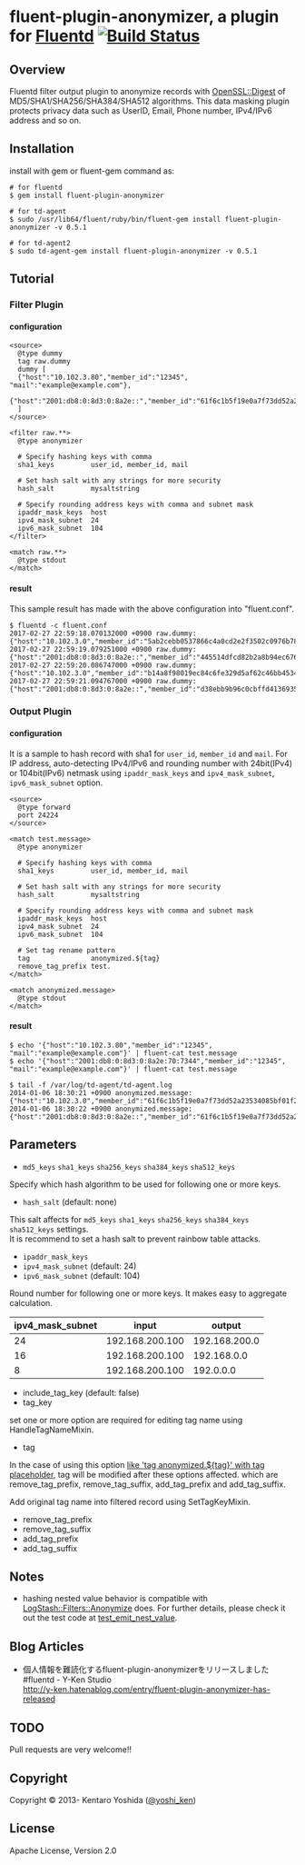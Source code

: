 # fluent-plugin-anonymizer, a plugin for [Fluentd](http://fluentd.org) [![Build Status](https://travis-ci.org/y-ken/fluent-plugin-anonymizer.png?branch=master)](https://travis-ci.org/y-ken/fluent-plugin-anonymizer)

## Overview

Fluentd filter output plugin to anonymize records with [OpenSSL::Digest](https://docs.ruby-lang.org/ja/latest/class/OpenSSL=3a=3aDigest.html) of MD5/SHA1/SHA256/SHA384/SHA512 algorithms. This data masking plugin protects privacy data such as UserID, Email, Phone number, IPv4/IPv6 address and so on.

## Installation

install with gem or fluent-gem command as:

`````
# for fluentd
$ gem install fluent-plugin-anonymizer

# for td-agent
$ sudo /usr/lib64/fluent/ruby/bin/fluent-gem install fluent-plugin-anonymizer -v 0.5.1

# for td-agent2
$ sudo td-agent-gem install fluent-plugin-anonymizer -v 0.5.1
`````

## Tutorial

### Filter Plugin

#### configuration

```text
<source>
  @type dummy
  tag raw.dummy
  dummy [
  {"host":"10.102.3.80","member_id":"12345", "mail":"example@example.com"},
  {"host":"2001:db8:0:8d3:0:8a2e::","member_id":"61f6c1b5f19e0a7f73dd52a23534085bf01f2c67","mail":"eeb890d74b8c1c4cd1e35a3ea62166e0b770f4f4"}
  ]
</source>

<filter raw.**>
  @type anonymizer

  # Specify hashing keys with comma
  sha1_keys         user_id, member_id, mail
  
  # Set hash salt with any strings for more security
  hash_salt         mysaltstring
  
  # Specify rounding address keys with comma and subnet mask
  ipaddr_mask_keys  host
  ipv4_mask_subnet  24
  ipv6_mask_subnet  104
</filter>

<match raw.**>
  @type stdout
</match>
 ```

#### result

This sample result has made with the above configuration into "fluent.conf".

```text
$ fluentd -c fluent.conf
2017-02-27 22:59:18.070132000 +0900 raw.dummy: {"host":"10.102.3.0","member_id":"5ab2cebb0537866c4a0cd2e2f3502c0976b788da","mail":"7e9d6dbefa72d56056c8c740b34b5c0bbfec8d87"}
2017-02-27 22:59:19.079251000 +0900 raw.dummy: {"host":"2001:db8:0:8d3:0:8a2e::","member_id":"445514dfcd82b2a8b94ec6763afa6e349e78c5f8","mail":"54608576c8d815a4ffd595a3c1fe72751ed04424"}
2017-02-27 22:59:20.086747000 +0900 raw.dummy: {"host":"10.102.3.0","member_id":"b14a8f98019ec84c6fe329d5af62c46bb45348f8","mail":"723da8084da3438d9287b44e5a714b70e10a9755"}
2017-02-27 22:59:21.094767000 +0900 raw.dummy: {"host":"2001:db8:0:8d3:0:8a2e::","member_id":"d38ebb9b96c0cbffd4136935c7f6fe9dd05980cd","mail":"b6f9d777831cbecfd2ea806f5f62f79a275bbb82"}
```

### Output Plugin

#### configuration

It is a sample to hash record with sha1 for `user_id`, `member_id` and `mail`. For IP address, auto-detecting IPv4/IPv6 and rounding number with 24bit(IPv4) or 104bit(IPv6) netmask using `ipaddr_mask_keys` and `ipv4_mask_subnet`, `ipv6_mask_subnet` option.

`````
<source>
  @type forward
  port 24224
</source>

<match test.message>
  @type anonymizer
  
  # Specify hashing keys with comma
  sha1_keys         user_id, member_id, mail
  
  # Set hash salt with any strings for more security
  hash_salt         mysaltstring
  
  # Specify rounding address keys with comma and subnet mask
  ipaddr_mask_keys  host
  ipv4_mask_subnet  24
  ipv6_mask_subnet  104
  
  # Set tag rename pattern
  tag               anonymized.${tag}
  remove_tag_prefix test.
</match>

<match anonymized.message>
  @type stdout
</match>
`````

#### result

`````
$ echo '{"host":"10.102.3.80","member_id":"12345", "mail":"example@example.com"}' | fluent-cat test.message
$ echo '{"host":"2001:db8:0:8d3:0:8a2e:70:7344","member_id":"12345", "mail":"example@example.com"}' | fluent-cat test.message

$ tail -f /var/log/td-agent/td-agent.log
2014-01-06 18:30:21 +0900 anonymized.message: {"host":"10.102.3.0","member_id":"61f6c1b5f19e0a7f73dd52a23534085bf01f2c67","mail":"eeb890d74b8c1c4cd1e35a3ea62166e0b770f4f4"}
2014-01-06 18:30:22 +0900 anonymized.message: {"host":"2001:db8:0:8d3:0:8a2e::","member_id":"61f6c1b5f19e0a7f73dd52a23534085bf01f2c67","mail":"eeb890d74b8c1c4cd1e35a3ea62166e0b770f4f4"}
`````

## Parameters

* `md5_keys` `sha1_keys` `sha256_keys` `sha384_keys` `sha512_keys`

Specify which hash algorithm to be used for following one or more keys.

* `hash_salt` (default: none)

This salt affects for `md5_keys` `sha1_keys` `sha256_keys` `sha384_keys` `sha512_keys` settings.  
It is recommend to set a hash salt to prevent rainbow table attacks.


* `ipaddr_mask_keys`
* `ipv4_mask_subnet` (default: 24)
* `ipv6_mask_subnet` (default: 104)

Round number for following one or more keys. It makes easy to aggregate calculation. 

| ipv4_mask_subnet |      input      |    output     |
|------------------|-----------------|---------------|
|               24 | 192.168.200.100 | 192.168.200.0 |
|               16 | 192.168.200.100 | 192.168.0.0   |
|                8 | 192.168.200.100 | 192.0.0.0     |

* include_tag_key (default: false)
* tag_key

set one or more option are required for editing tag name using HandleTagNameMixin.

* tag

In the case of using this option [like 'tag anonymized.${tag}' with tag placeholder](https://github.com/y-ken/fluent-plugin-anonymizer/blob/master/test/plugin/test_out_anonymizer.rb#L179), tag will be modified after these options affected. which are remove_tag_prefix, remove_tag_suffix, add_tag_prefix and add_tag_suffix.

Add original tag name into filtered record using SetTagKeyMixin.

* remove_tag_prefix
* remove_tag_suffix
* add_tag_prefix
* add_tag_suffix

## Notes

* hashing nested value behavior is compatible with [LogStash::Filters::Anonymize](https://github.com/logstash/logstash/blob/master/lib/logstash/filters/anonymize.rb) does. For further details, please check it out the test code at [test_emit_nest_value](https://github.com/y-ken/fluent-plugin-anonymizer/blob/master/test/plugin/test_out_anonymizer.rb#L91).

## Blog Articles

* 個人情報を難読化するfluent-plugin-anonymizerをリリースしました #fluentd - Y-Ken Studio  
http://y-ken.hatenablog.com/entry/fluent-plugin-anonymizer-has-released

## TODO

Pull requests are very welcome!!

## Copyright

Copyright © 2013- Kentaro Yoshida ([@yoshi_ken](https://twitter.com/yoshi_ken))

## License

Apache License, Version 2.0
